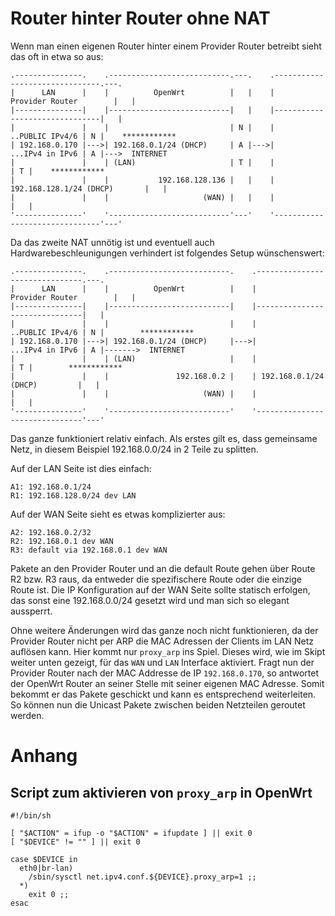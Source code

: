 # Router hinter Router ohne NAT

Wenn man einen eigenen Router hinter einem Provider Router betreibt sieht das
oft in etwa so aus:

    .---------------.    .---------------------------.---.    .-------------------------------.---.
    |      LAN      |    |          OpenWrt          |   |    |        Provider Router        |   |
    |---------------|    |---------------------------|   |    |-------------------------------|   |
    |               |    |                           | N |    |               ..PUBLIC IPv4/6 | N |    ************
    | 192.168.0.170 |--->| 192.168.0.1/24 (DHCP)     | A |--->|               ...IPv4 in IPv6 | A |--->  INTERNET
    |               |    | (LAN)                     | T |    |                               | T |    ************
    |               |    |           192.168.128.136 |   |    | 192.168.128.1/24 (DHCP)       |   |
    |               |    |                     (WAN) |   |    |                               |   |
    '---------------'    '---------------------------'---'    '-------------------------------'---'

Da das zweite NAT unnötig ist und eventuell auch Hardwarebeschleunigungen verhindert
ist folgendes Setup wünschenswert:

    .---------------.    .---------------------------.    .-------------------------------.---.
    |      LAN      |    |          OpenWrt          |    |        Provider Router        |   |
    |---------------|    |---------------------------|    |-------------------------------|   |
    |               |    |                           |    |               ..PUBLIC IPv4/6 | N |        ************
    | 192.168.0.170 |--->| 192.168.0.1/24 (DHCP)     |--->|               ...IPv4 in IPv6 | A |------->  INTERNET
    |               |    | (LAN)                     |    |                               | T |        ************
    |               |    |               192.168.0.2 |    | 192.168.0.1/24 (DHCP)         |   |
    |               |    |                     (WAN) |    |                               |   |
    '---------------'    '---------------------------'    '-------------------------------'---'

Das ganze funktioniert relativ einfach. Als erstes gilt es, dass gemeinsame
Netz, in diesem Beispiel 192.168.0.0/24 in 2 Teile zu splitten.

Auf der LAN Seite ist dies einfach:

    A1: 192.168.0.1/24
    R1: 192.168.128.0/24 dev LAN

Auf der WAN Seite sieht es etwas komplizierter aus:

    A2: 192.168.0.2/32
    R2: 192.168.0.1 dev WAN
    R3: default via 192.168.0.1 dev WAN

Pakete an den Provider Router und an die default Route gehen über Route R2 bzw.
R3 raus, da entweder die spezifischere Route oder die einzige Route ist. Die IP
Konfiguration auf der WAN Seite sollte statisch erfolgen, das sonst eine
192.168.0.0/24 gesetzt wird und man sich so elegant aussperrt.

Ohne weitere Änderungen wird das ganze noch nicht funktionieren, da der
Provider Router nicht per ARP die MAC Adressen der Clients im LAN Netz auflösen
kann.  Hier kommt nur `proxy_arp` ins Spiel. Dieses wird, wie im Skipt weiter
unten gezeigt, für das `WAN` und `LAN` Interface aktiviert. Fragt nun der
Provider Router nach der MAC Addresse de IP `192.168.0.170`, so antwortet der
OpenWrt Router an seiner Stelle mit seiner eigenen MAC Adresse. Somit bekommt
er das Pakete geschickt und kann es entsprechend weiterleiten. So können nun
die Unicast Pakete zwischen beiden Netzteilen geroutet werden.

# Anhang
## Script zum aktivieren von `proxy_arp` in OpenWrt

    #!/bin/sh
  
    [ "$ACTION" = ifup -o "$ACTION" = ifupdate ] || exit 0
    [ "$DEVICE" != "" ] || exit 0
    
    case $DEVICE in
      eth0|br-lan)
        /sbin/sysctl net.ipv4.conf.${DEVICE}.proxy_arp=1 ;;
      *)
        exit 0 ;;
    esac

